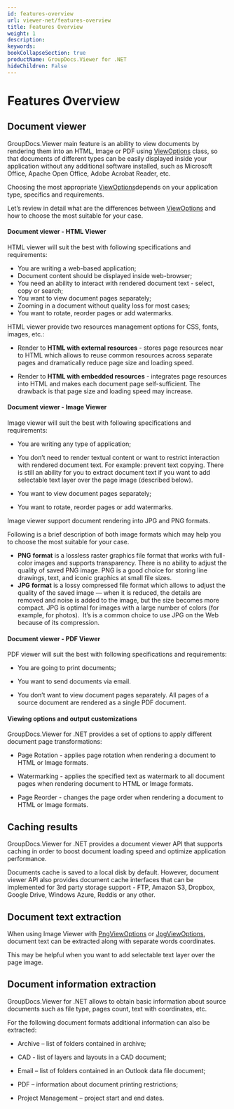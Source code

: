 ```yaml
---
id: features-overview
url: viewer-net/features-overview
title: Features Overview
weight: 1
description: 
keywords: 
bookCollapseSection: true
productName: GroupDocs.Viewer for .NET
hideChildren: False
---
```


# Features Overview



  

## Document viewer

GroupDocs.Viewer main feature is an ability to view documents by rendering them into an HTML, Image or PDF using [ViewOptions](https://apireference.groupdocs.com/net/viewer/groupdocs.viewer.options/viewoptions) class, so that documents of different types can be easily displayed inside your application without any additional software installed, such as Microsoft Office, Apache Open Office, Adobe Acrobat Reader, etc.

Choosing the most appropriate [ViewOptions](https://apireference.groupdocs.com/net/viewer/groupdocs.viewer.options/viewoptions)depends on your application type, specifics and requirements.

Let’s review in detail what are the differences between [ViewOptions](https://apireference.groupdocs.com/net/viewer/groupdocs.viewer.options/viewoptions) and how to choose the most suitable for your case.  

#### Document viewer - HTML Viewer

HTML viewer will suit the best with following specifications and requirements:

*   You are writing a web-based application;
*   Document content should be displayed inside web-browser;
*   You need an ability to interact with rendered document text - select, copy or search;
*   You want to view document pages separately;
*   Zooming in a document without quality loss for most cases;
*   You want to rotate, reorder pages or add watermarks.

HTML viewer provide two resources management options for CSS, fonts, images, etc.:

*   Render to **HTML with external resources** - stores page resources near to HTML which allows to reuse common resources across separate pages and dramatically reduce page size and loading speed.
    
*   Render to **HTML with embedded resources** - integrates page resources into HTML and makes each document page self-sufficient. The drawback is that page size and loading speed may increase.
    

#### Document viewer - Image Viewer

Image viewer will suit the best with following specifications and requirements:

*   You are writing any type of application;
    
*   You don’t need to render textual content or want to restrict interaction with rendered document text. For example: prevent text copying. There is still an ability for you to extract document text if you want to add selectable text layer over the page image (described below). 
    
*   You want to view document pages separately;
    
*   You want to rotate, reorder pages or add watermarks.  
    

Image viewer support document rendering into JPG and PNG formats.

Following is a brief description of both image formats which may help you to choose the most suitable for your case.  

*   **PNG** **format** is a lossless raster graphics file format that works with full-color images and supports transparency. There is no ability to adjust the quality of saved PNG image. PNG is a good choice for storing line drawings, text, and iconic graphics at small file sizes.
*   **JPG** **format** is a lossy compressed file format which allows to adjust the quality of the saved image — when it is reduced, the details are removed and noise is added to the image, but the size becomes more compact. JPG is optimal for images with a large number of colors (for example, for photos).  It’s is a common choice to use JPG on the Web because of its compression.

#### Document viewer - PDF Viewer

PDF viewer will suit the best with following specifications and requirements:

*   You are going to print documents;
    
*   You want to send documents via email.
    
*   You don’t want to view document pages separately. All pages of a source document are rendered as a single PDF document.
    

#### Viewing options and output customizations

GroupDocs.Viewer for .NET provides a set of options to apply different document page transformations:

*   Page Rotation - applies page rotation when rendering a document to HTML or Image formats.
    
*   Watermarking - applies the specified text as watermark to all document pages when rendering document to HTML or Image formats.
    
*   Page Reorder - changes the page order when rendering a document to HTML or Image formats.
    
      
    

## Caching results

GroupDocs.Viewer for .NET provides a document viewer API that supports caching in order to boost document loading speed and optimize application performance.

Documents cache is saved to a local disk by default. However, document viewer API also provides document cache interfaces that can be implemented for 3rd party storage support - FTP, Amazon S3, Dropbox, Google Drive, Windows Azure, Reddis or any other.

  

## Document text extraction

When using Image Viewer with [PngViewOptions](https://apireference.groupdocs.com/net/viewer/groupdocs.viewer.options/pngviewoptions) or [JpgViewOptions](https://apireference.groupdocs.com/net/viewer/groupdocs.viewer.options/jpgviewoptions), document text can be extracted along with separate words coordinates.

This may be helpful when you want to add selectable text layer over the page image.

  

## Document information extraction

GroupDocs.Viewer for .NET allows to obtain basic information about source documents such as file type, pages count, text with coordinates, etc.

For the following document formats additional information can also be extracted:

*   Archive – list of folders contained in archive;
    
*   CAD - list of layers and layouts in a CAD document;
    
*   Email – list of folders contained in an Outlook data file document;
    
*   PDF – information about document printing restrictions;
    
*   Project Management – project start and end dates.
    

